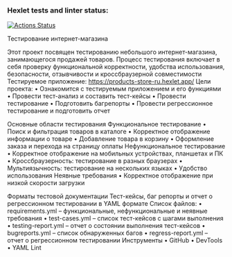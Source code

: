 ### Hexlet tests and linter status:
[![Actions Status](https://github.com/TasamayaNatalia/qa-engineer-project-84/actions/workflows/hexlet-check.yml/badge.svg)](https://github.com/TasamayaNatalia/qa-engineer-project-84/actions)

Тестирование интернет-магазина

Этот проект посвящен тестированию небольшого интернет-магазина, занимающегося продажей товаров. Процесс тестирования включает в себя проверку функциональной корректности, удобства использования, безопасности, отзывчивости и кроссбраузерной совместимости
Тестируемое приложение: https://products-store-ru.hexlet.app/
Цели проекта:
•	Ознакомится с тестируемым приложением и его функциями
•	Провести тест-анализ и составить тест-кейсы
•	Провести тестирование 
•	Подготовить багрепорты
•	Провести регрессионное тестирование и подготовить отчет

Основные области тестирования
Функциональное тестирование
•	Поиск и фильтрация товаров в каталоге
•	Корректное отображение информации о товаре
•	Добавление товара в корзину
•	Оформление заказа и перехода на страницу оплаты
Нефункциональное тестирование
•	Корректное отображение на мобильных устройствах, планшетах и ПК
•	Кроссбраузерность: тестирование в разных браузерах
•	Мультиязычность: тестирование на нескольких языках
•	Удобство использования
Неявные требования
•	Корректное отображение при низкой скорости загрузки

Форматы тестовой документации
Тест-кейсы, баг репорты и отчет о регрессионном тестировании в YAML формате
Список файлов:
•	requirements.yml – функциональные, нефункциональные и неявные требования
•	test-cases.yml – список тест-кейсов с шагами выполнения
•	testing-report.yml – отчет о состоянии выполнения тест-кейсов 
•	bugreports.yml – список обнаруженных багов
•	regress-report.yml – отчет о регрессионном тестировании
Инструменты
•	GitHub 
•	DevTools 
•	YAML Lint 

